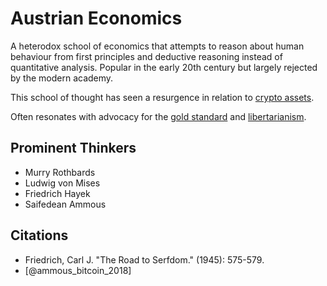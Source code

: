 # Austrian Economics
A heterodox school of economics that attempts to reason about human behaviour from first principles and deductive reasoning instead of quantitative analysis. Popular in the early 20th century but largely rejected by the modern academy. 

This school of thought has seen a resurgence in relation to [crypto assets](../cryptoasset.md).

Often resonates with advocacy for the [gold standard](../gold-standard.md) and [libertarianism](libertarianism.md).

## Prominent Thinkers

* Murry Rothbards
* Ludwig von Mises
* Friedrich Hayek
* Saifedean Ammous

## Citations

* Friedrich, Carl J. "The Road to Serfdom." (1945): 575-579.
* [@ammous_bitcoin_2018]